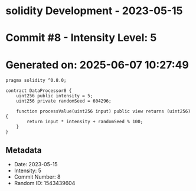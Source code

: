 ﻿# solidity Development - 2023-05-15
# Commit #8 - Intensity Level: 5
# Generated on: 2025-06-07 10:27:49
```solidity
pragma solidity ^0.8.0;

contract DataProcessor8 {
    uint256 public intensity = 5;
    uint256 private randomSeed = 604296;

    function processValue(uint256 input) public view returns (uint256) {
        return input * intensity + randomSeed % 100;
    }
}
```
## Metadata
- Date: 2023-05-15
- Intensity: 5
- Commit Number: 8
- Random ID: 1543439604
